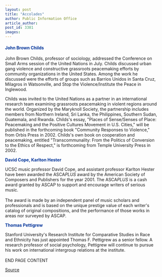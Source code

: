 ```yaml
---
layout: post
title: "Accolades"
author: Public Information Office
article_author: 
post_id: 3381
images:
---
```


<h4>
  <font color="#003399">John Brown Childs</font>
</h4>
<p>
  John Brown Childs, professor of sociology, addressed the Conference on Small Arms session of the United Nations in July. Childs discussed urban gang violence and constructive grassroots peacemaking efforts by community organizations in the United States. Among the work he discussed were the efforts of groups such as Barrios Unidos in Santa Cruz, Milagros in Watsonville, and Stop the Violence/Institute the Peace in Inglewood.
</p>
<p>
  Childs was invited to the United Nations as a partner in an international research team examining grassroots peacemaking in violent regions around the world. Organized by the Maryknoll Society, the partnership includes members from Northern Ireland, Sri Lanka, the Philippines, Southern Sudan, Guatemala, and Rwanda. Childs's essay, "Places of Sense/Senses of Place: Peacemaking and the Positive Cultures Movement in U.S. Cities," will be published in the forthcoming book "Community Responses to Violence," from Orbis Press in 2002. Childs's own book on cooperation and peacemaking, entitled "Transcommunality: From the Politics of Conversion to the Ethics of Respect," is forthcoming from Temple University Press in 2002.
</p>
<p>
  <font color="#003399"><b>David Cope, Karlton Hester</b></font>
</p>
<p>
  UCSC music professor David Cope, and assistant professor Karlton Hester have been awarded the ASCA<i>PLUS</i> award by the American Society of Composers and Publishers for the year 2001. The ASCA<i>PLUS</i> is a cash award granted by ASCAP to support and encourage writers of serious music.<br>
  <br>
  The award is made by an independent panel of music scholars and professionals and is based on the unique prestige value of each writer's catalog of original compositions, and the performance of those works in areas nor surveyed by ASCAP.
</p>
<p>
  <font color="#003399"><b>Thomas Pettigrew</b></font>
</p>
<p>
  Stanford University's Research Institute for Comparative Studies in Race and Ethnicity has just appointed Thomas F. Pettigrew as a senior fellow. A research professor of social psychology, Pettigrew will continue to pursue his work on international intergroup relations at the institute.<br>
  <br>
  END PAGE CONTENT
</p>
<p><a href="http://www1.ucsc.edu/currents/01-02/09-17/accolades.html" title="Permalink to accolades">Source</a></p>
